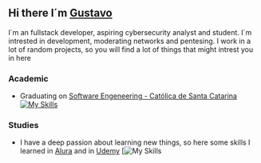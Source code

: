 ## Hi there I´m [Gustavo](https://github.com/GustavoSRodriguess)
I´m an  fullstack developer, aspiring cybersecurity analyst and student. I´m intrested in development, moderating networks and pentesing. I work in a lot of random projects, so you will find a lot of things that might intrest you in here

  
### **Academic**
- Graduating on [Software Engeneering - Católica de Santa Catarina](https://www.catolicasc.org.br)
[![My Skills](https://skillicons.dev/icons?i=js,html,css,wasm)](https://skillicons.dev)
<!-- [![My Skills](https://skillicons.dev/icons?i=vscode,cs,c,js,nodejs,html,css,mysql,unity) -->

### **Studies**
- I have a deep passion about learning new things, so here some skills I learned in [Alura](https://www.alura.com.br) and in [Udemy](https://www.udemy.com)
[![My Skills](https://skillicons.dev/icons?i=react,tailwind,docker,git,github,dotnet,aws)
<!--
**GustavoSRodriguess/GustavoSRodriguess** is a ✨ _special_ ✨ repository because its `README.md` (this file) appears on your GitHub profile.

Here are some ideas to get you started:

- 🔭 I’m currently working on ...
- 🌱 I’m currently learning ...
- 👯 I’m looking to collaborate on ...
- 🤔 I’m looking for help with ...
- 💬 Ask me about ...
- 📫 How to reach me: ...
- 😄 Pronouns: ...
- ⚡ Fun fact: ...
-->
